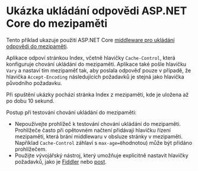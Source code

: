 # <a name="aspnet-core-response-caching-sample"></a>Ukázka ukládání odpovědi ASP.NET Core do mezipaměti

Tento příklad ukazuje použití ASP.NET Core [middleware pro ukládání odpovědi do mezipaměti](https://docs.microsoft.com/aspnet/core/performance/caching/middleware).

Aplikace odpoví stránkou Index, včetně hlavičky `Cache-Control`, která konfiguruje chování ukládání do mezipaměti. Aplikace také pošle hlavičku `Vary` a nastaví tím mezipaměť tak, aby poslala odpověď pouze v případě, že hlavička `Accept-Encoding` následujících požadavků je stejná jako hlavička původního požadavku.

Při spuštění ukázky pochází stránka Index z mezipaměti, kde je uložena až po dobu 10 sekund.

Postup při testování chování ukládání do mezipaměti:

* Nepoužívejte prohlížeč k testování chování ukládání do mezipaměti. Prohlížeče často při opětovném načtení přidávají hlavičku řízení mezipaměti, která brání middlewaru v obsluze stránky v mezipaměti. Například `Cache-Control` záhlaví s `max-age=0`hodnotou) může být přidáno prohlížečem.
* Použijte vývojářský nástroj, který umožňuje explicitně nastavit hlavičky požadavků, jako je <a href="https://www.telerik.com/fiddler">Fiddler</a> nebo <a href="https://www.getpostman.com/">post</a>.
